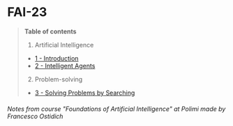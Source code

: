 # FAI-23

> **Table of contents**
> 1. Artificial Intelligence
> 	- [1 - Introduction](I%20-%20Artificial%20Intelligence/1%20-%20Introduction.md)
> 	- [2 - Intelligent Agents](I%20-%20Artificial%20Intelligence/2%20-%20Intelligent%20Agents.md)
> 2. Problem-solving
> 	- [3 - Solving Problems by Searching](II%20-%20Problem%20Solving/3%20-%20Solving%20Problems%20by%20Searching.md)

###### Notes from course "Foundations of Artificial Intelligence" at Polimi made by Francesco Ostidich
